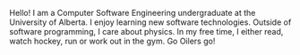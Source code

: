 Hello! I am a Computer Software Engineering undergraduate at the University of Alberta. I enjoy learning new software technologies. Outside of software programming, I care about physics. In my free time, I either read, watch hockey, run or work out in the gym. Go Oilers go!
